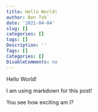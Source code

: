 ```yaml
---
title: Hello World!
author: Ben Toh`
date: '2021-04-04'
slug: []
categories: []
tags: []
Description: ''
Tags: []
Categories: []
DisableComments: no
---
```


Hello World!

I am using markdown for this post!

You see how exciting am I?